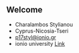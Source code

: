 ## Welcome

- Charalambos Stylianou
- Cyprus-Nicosia-Tseri
- p17styl@ionio.gr
- ionio university [Link](http://di.ionio.gr/)
